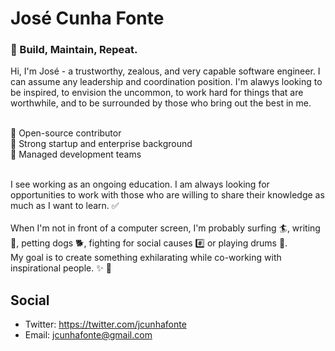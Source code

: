 # José Cunha Fonte

### 🚧 Build, Maintain, Repeat.

Hi, I'm José - a trustworthy, zealous, and very capable software engineer. I can assume any leadership and coordination position. I'm alawys looking to be inspired, to envision the uncommon, to work hard for things that are worthwhile, and to be surrounded by those who bring out the best in me. <br/><br />

🧬 Open-source contributor <br />
🚀 Strong startup and enterprise background <br />
📝 Managed development teams <br />


<br/>
I see working as an ongoing education. I am always looking for opportunities to work with those who are willing to share their knowledge as much as I want to learn. ✅

<br/>
<br/>
When I'm not in front of a computer screen, I'm probably surfing 🏄, writing 📓, petting dogs 🐕, fighting for social causes #️⃣ or playing drums 🥁.

<br/>
My goal is to create something exhilarating while co-working with inspirational people. ✨ 🌈

## Social
- Twitter: https://twitter.com/jcunhafonte
- Email: [jcunhafonte@gmail.com](mailto:jcunhafonte@gmail.com)
